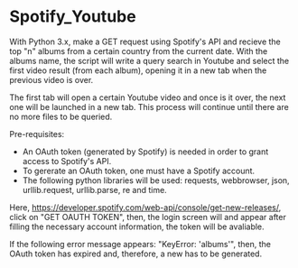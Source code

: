 # Spotify_Youtube

With Python 3.x, make a GET request using Spotify's API and recieve the top "n" albums from a certain country from the current date. With the albums name, the script will write a query search in Youtube and select the first video result (from each album), opening it in a new tab when the previous video is over.

The first tab will open a certain Youtube video and once is it over, the next one will be launched in a new tab. This process will continue until there are no more files to be queried.

Pre-requisites:
 - An OAuth token (generated by Spotify) is needed in order to grant access to Spotify's API.
 - To gererate an OAuth token, one must have a Spotify account.
 - The following python libraries will be used: requests, webbrowser, json, urllib.request, urllib.parse, re and time.
 
Here, https://developer.spotify.com/web-api/console/get-new-releases/, click on "GET OAUTH TOKEN", then, the login screen will 
and appear after filling the necessary account information, the token will be avaliable.

If the following error message appears: "KeyError: 'albums'", then, the OAuth token has expired and, therefore, a new has to be generated.
